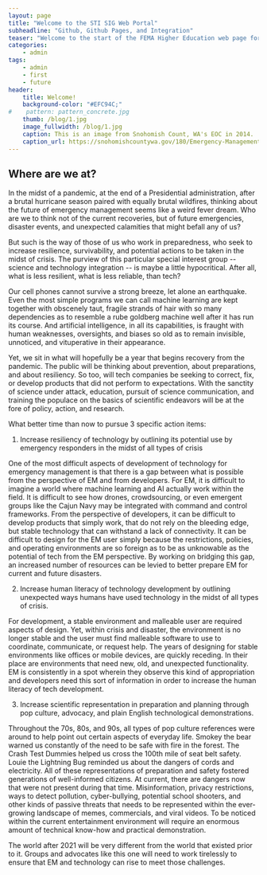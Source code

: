 ```yaml
---
layout: page
title: "Welcome to the STI SIG Web Portal"
subheadline: "Github, Github Pages, and Integration"
teaser: "Welcome to the start of the FEMA Higher Education web page for the Science and Technology Integration special interest group!"
categories:
    - admin
tags:
    - admin
    - first
    - future
header:
    title: Welcome!
    background-color: "#EFC94C;"
#    pattern: pattern_concrete.jpg
    thumb: /blog/1.jpg
    image_fullwidth: /blog/1.jpg
    caption: This is an image from Snohomish Count, WA's EOC in 2014.
    caption_url: https://snohomishcountywa.gov/180/Emergency-Management
---
```

<!--more-->

## Where are we at?

In the midst of a pandemic, at the end of a Presidential administration, after a brutal hurricane season paired with equally brutal wildfires, thinking about the future of emergency management seems like a weird fever dream. Who are we to think not of the current recoveries, but of future emergencies, disaster events, and unexpected calamities that might befall any of us? 

But such is the way of those of us who work in preparedness, who seek to increase resilience, survivability, and potential actions to be taken in the midst of crisis. The purview of this particular special interest group -- science and technology integration -- is maybe a little hypocritical. After all, what is less resilient, what is less reliable, than tech? 

Our cell phones cannot survive a strong breeze, let alone an earthquake. Even the most simple programs we can call machine learning are kept together with obscenely taut, fragile strands of hair with so many dependencies as to resemble a rube goldberg machine well after it has run its course. And artificial intelligence, in all its capabilities, is fraught with human weaknesses, oversights, and biases so old as to remain invisible, unnoticed, and vituperative in their appearance. 

Yet, we sit in what will hopefully be a year that begins recovery from the pandemic. The public will be thinking about prevention, about preparations, and about resiliency. So too, will tech companies be seeking to correct, fix, or develop products that did not perform to expectations. With the sanctity of science under attack, education, pursuit of science communication, and training the populace on the basics of scientific endeavors will be at the fore of policy, action, and research. 

What better time than now to pursue 3 specific action items:

1. Increase resiliency of technology by outlining its potential use by emergency responders in the midst of all types of crisis

One of the most difficult aspects of development of technology for emergency management is that there is a gap between what is possible from the perspective of EM and from developers. For EM, it is difficult to imagine a world where machine learning and AI actually work within the field. It is difficult to see how drones, crowdsourcing, or even emergent groups like the Cajun Navy may be integrated with command and control frameworks. From the perspective of developers, it can be difficult to develop products that simply work, that do not rely on the bleeding edge, but stable technology that can withstand a lack of connectivity. It can be difficult to design for the EM user simply because the restrictions, policies, and operating environments are so foreign as to be as unknowable as the potential of tech from the EM perspective. By working on bridging this gap, an increased number of resources can be levied to better prepare EM for current and future disasters.

2. Increase human literacy of technology development by outlining unexpected ways humans have used technology in the midst of all types of crisis.

For development, a stable environment and malleable user are required aspects of design. Yet, within crisis and disaster, the environment is no longer stable and the user must find malleable software to use to coordinate, communicate, or request help. The years of designing for stable environments like offices or mobile devices, are quickly receding. In their place are environments that need new, old, and unexpected functionality. EM is consistently in a spot wherein they observe this kind of appropriation and developers need this sort of information in order to increase the human literacy of tech development. 

3. Increase scientific representation in preparation and planning through pop culture, advocacy, and plain English technological demonstrations. 

Throughout the 70s, 80s, and 90s, all types of pop culture references were around to help point out certain aspects of everyday life. Smokey the bear warned us constantly of the need to be safe with fire in the forest. The Crash Test Dummies helped us cross the 100th mile of seat belt safety. Louie the Lightning Bug reminded us about the dangers of cords and electricity. All of these representations of preparation and safety fostered generations of well-informed citizens. At current, there are dangers now that were not present during that time. Misinformation, privacy restrictions, ways to detect pollution, cyber-bullying, potential school shooters, and other kinds of passive threats that needs to be represented within the ever-growing landscape of memes, commercials, and viral videos. To be noticed within the current entertainment environment will require an enormous amount of technical know-how and practical demonstration. 

The world after 2021 will be very different from the world that existed prior to it. Groups and advocates like this one will need to work tirelessly to ensure that EM and technology can rise to meet those challenges. 


<!-- ~~~
header:
    title: header with text
    image_fullwidth: unsplash_brooklyn-bridge_header.jpg
    caption: This is a caption for the header image with link
    caption_url: https://unsplash.com/
~~~ -->
